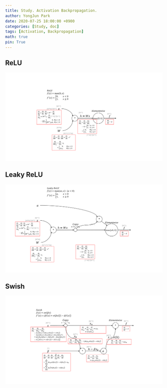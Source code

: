 ```yaml
---
title: Study. Activation Backpropagation.
author: YongJun Park
date: 2020-07-25 18:00:00 +0900
categories: [Study, doc]
tags: [Activation, Backpropagation]
math: true
pin: True
---
```



## **ReLU**
<img src="/assets/study/backprop/2.png" width='800'>

## **Leaky ReLU**
<img src="/assets/study/backprop/3.png" width='800'>

## **Swish**
<img src="/assets/study/backprop/1.png" width='800'>


